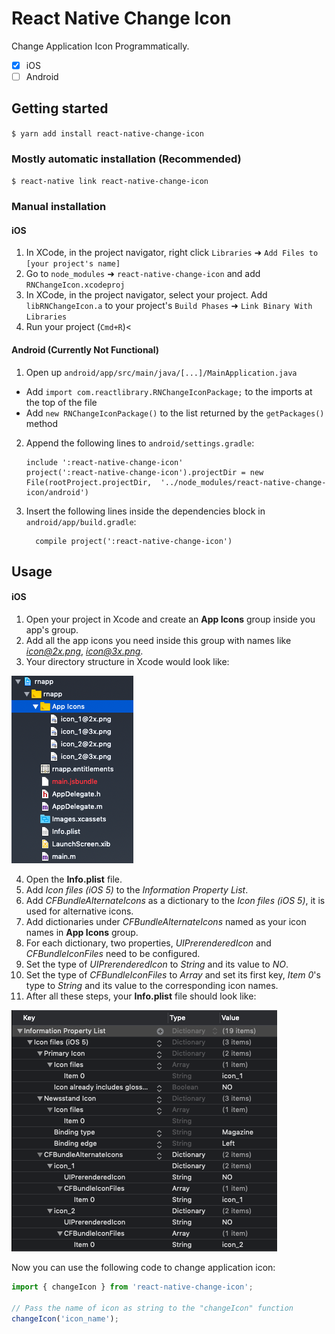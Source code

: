 
# React Native Change Icon

Change Application Icon Programmatically.
- [x] iOS
- [ ] Android

## Getting started

`$ yarn add install react-native-change-icon`

### Mostly automatic installation (Recommended)

`$ react-native link react-native-change-icon`

### Manual installation

#### iOS

1. In XCode, in the project navigator, right click `Libraries` ➜ `Add Files to [your project's name]`
2. Go to `node_modules` ➜ `react-native-change-icon` and add `RNChangeIcon.xcodeproj`
3. In XCode, in the project navigator, select your project. Add `libRNChangeIcon.a` to your project's `Build Phases` ➜ `Link Binary With Libraries`
4. Run your project (`Cmd+R`)<

#### Android (Currently Not Functional)

1. Open up `android/app/src/main/java/[...]/MainApplication.java`
  - Add `import com.reactlibrary.RNChangeIconPackage;` to the imports at the top of the file
  - Add `new RNChangeIconPackage()` to the list returned by the `getPackages()` method
2. Append the following lines to `android/settings.gradle`:
  	```
  	include ':react-native-change-icon'
  	project(':react-native-change-icon').projectDir = new File(rootProject.projectDir, 	'../node_modules/react-native-change-icon/android')
  	```
3. Insert the following lines inside the dependencies block in `android/app/build.gradle`:
  	```
      compile project(':react-native-change-icon')
  	```

## Usage

#### iOS

1. Open your project in Xcode and create an **App Icons** group inside you app's group.
2. Add all the app icons you need inside this group with names like *icon@2x.png*, *icon@3x.png*.
3. Your directory structure in Xcode would look like:

![Xcode Directory](images/App_Icons.png)

4. Open the **Info.plist** file.
5. Add *Icon files (iOS 5)* to the *Information Property List*.
6. Add *CFBundleAlternateIcons* as a dictionary to the *Icon files (iOS 5)*, it is used for alternative icons.
7. Add dictionaries under *CFBundleAlternateIcons* named as your icon names in **App Icons** group.
8. For each dictionary, two properties, *UIPrerenderedIcon* and *CFBundleIconFiles* need to be configured.
9. Set the type of *UIPrerenderedIcon* to *String* and its value to *NO*.
10. Set the type of *CFBundleIconFiles* to *Array* and set its first key, *Item 0*'s type to *String* and its value to the corresponding icon names.
11. After all these steps, your **Info.plist** file should look like:

![Info.plist](images/Info.plist.png)

Now you can use the following code to change application icon:

```javascript
import { changeIcon } from 'react-native-change-icon';

// Pass the name of icon as string to the "changeIcon" function
changeIcon('icon_name');
```
